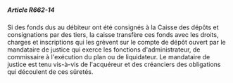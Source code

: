 ##### Article R662-14

Si des fonds dus au débiteur ont été consignés à la Caisse des dépôts et consignations par des tiers, la caisse transfère ces fonds avec les droits, charges et inscriptions qui les grèvent sur le compte de dépôt ouvert par le mandataire de justice qui exerce les fonctions d'administrateur, de commissaire à l'exécution du plan ou de liquidateur. Le mandataire de justice est tenu vis-à-vis de l'acquéreur et des créanciers des obligations qui découlent de ces sûretés.

